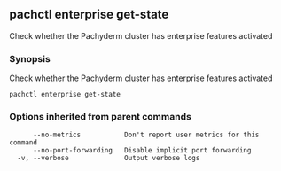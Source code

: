 ## pachctl enterprise get-state

Check whether the Pachyderm cluster has enterprise features activated

### Synopsis


Check whether the Pachyderm cluster has enterprise features activated

```
pachctl enterprise get-state
```

### Options inherited from parent commands

```
      --no-metrics           Don't report user metrics for this command
      --no-port-forwarding   Disable implicit port forwarding
  -v, --verbose              Output verbose logs
```


